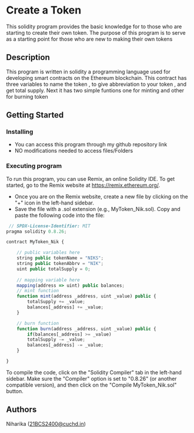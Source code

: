 
# Create a Token

This solidity program provides the basic knowledge for to those who are starting to create their own token. The purpose of this program is to serve as a starting point for those who are new to making their own tokens

## Description

This program is written in solidity a programming language used for developing smart contracts on the Ethereum blockchain. This contract has three variables to name the token , to give abbreviation to your token , and get total supply. Next it has two simple funtions one for minting and other for burning token

## Getting Started

### Installing

* You can access this program through my github repository link 
* NO modifications needed to access files/Folders

### Executing program

To run this program, you can use Remix, an online Solidity IDE. To get started, go to the Remix website at https://remix.ethereum.org/.
* Once you are on the Remix website, create a new file by clicking on the "+" icon in the left-hand sidebar. 
* Save the file with a .sol extension (e.g., MyToken_Nik.sol). Copy and paste the following code into the file:

```javascript
 // SPDX-License-Identifier: MIT
pragma solidity 0.8.26;

contract MyToken_Nik {

    // public variables here
    string public tokenName = "NIKS";
    string public tokenAbbrv = "NIK";
    uint public totalSupply = 0;
  
    // mapping variable here
    mapping(address => uint) public balances;
    // mint function
    function mint(address _address, uint _value) public {
        totalSupply += _value;
        balances[_address] += _value;
    }

    // burn function
    function burn(address _address, uint _value) public {
        if(balances[_address] >= _value)
        totalSupply -= _value;
        balances[_address] -= _value;
    }

}

```
To compile the code, click on the "Solidity Compiler" tab in the left-hand sidebar. Make sure the "Compiler" option is set to "0.8.26" (or another compatible version), and then click on the "Compile MyToken_Nik.sol" button.

## Authors

Niharika (21BCS2400@cuchd.in)
